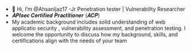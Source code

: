 - 👋 Hi, I’m @AhsanIjaz17
-Jr Penetration tester | Vulnerability Researcher 
- 𝑨𝑷𝑰𝒔𝒆𝒄 𝑪𝒆𝒓𝒕𝒊𝒇𝒊𝒆𝒅 𝑷𝒓𝒂𝒄𝒕𝒊𝒕𝒊𝒐𝒏𝒆𝒓 (𝑨𝑪𝑷) 
- My academic background includes solid understanding of web applicatio security , vulnerability assessment, and penetration testing. 
 I welcome the opportunity to discuss how my background, skills, and certifications align with the needs of your team
